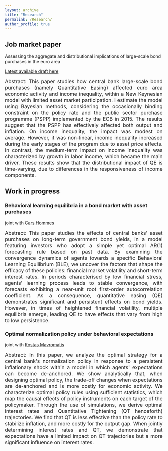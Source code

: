 ```yaml
---
layout: archive
title: "Research"
permalink: /Research/
author_profile: true
---
```


## Job market paper ## 

Assessing the aggregate and distributional implications of large-scale bond purchases in the euro area

[Latest available draft here](https://carrieralexandre.github.io/assets/Carrier_JMP_October_2023.pdf) 

<p style="text-align: justify">
<font size="3"> Abstract: This paper studies how central bank large-scale bond purchases (namely Quantitative Easing) affected euro area economic activity and income inequality, within a New Keynesian model with limited asset market participation. I estimate the model using Bayesian methods, considering the occasionally binding constraint on the policy rate and the public sector purchase programme (PSPP) implemented by the ECB in 2015. The results suggest that the PSPP has effectively affected both output and inflation. On income inequality, the impact was modest on average. However, it was non-linear, income inequality increased during the early stages of the program due to asset price effects. In contrast, the medium-term impact on income inequality was characterized by growth in labor income, which became the main driver. These results show that the distributional impact of QE is time-varying, due to differences in the responsiveness of income components. </font>
</p>

## Work in progress ## 

### Behavioral learning equilibria in a bond market with asset purchases ### 
joint with [Cars Hommes](https://www.uva.nl/en/profile/h/o/c.h.hommes/c.h.hommes.html)

<p style="text-align: justify">
<font size="3"> Abstract: This paper studies the effects of central banks' asset purchases on long-term government bond yields, in a model featuring investors who adopt a simple yet optimal AR(1) forecasting rule based on past data. By examining the convergence dynamics of agents towards a specific Behavioral Learning Equilibrium (BLE),  we uncover the factors that shape the efficacy of these policies:  financial market volatility and short-term interest rates. In periods characterised by low financial stress, agents' learning process leads to stable convergence, with forecasts exhibiting a near-unit root first-order autocorrelation coefficient. As a consequence, quantitative easing (QE) demonstrates significant and persistent effects on bond yields. However, in times of heightened financial volatility, multiple equilibria emerge, leading QE to have effects that vary from high to low persistence. </font>
</p>


### Optimal normalization policy under behavioral expectations ###
joint with [Kostas Mavromatis](https://sites.google.com/site/konstantinossmavromatis/)

<p style="text-align: justify">
<font size="3"> Abstract: In this paper, we analyze the optimal strategy for a central bank's normalization policy in response to a persistent inflationary shock within a model in which agents' expectations can become de-anchored. We show analytically that, when designing optimal policy, the trade-off changes when expectations are de-anchored and is more costly for economic activity. We characterize optimal policy rules using sufficient statistics, which map the causal effects of policy instruments on each target of the policymaker. Through the use of simulations, we derive optimal interest rates and Quantitative Tightening (QT henceforth) trajectories. We find that QT is less effective than the policy rate to stabilize inflation, and more costly for the output gap. When jointly determining interest rates and QT, we demonstrate that expectations have a limited impact on QT trajectories but a more significant influence on interest rates. </font>
</p>
